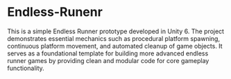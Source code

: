 # Endless-Runenr
This is a simple Endless Runner prototype developed in Unity 6. The project demonstrates essential mechanics such as procedural platform spawning, continuous platform movement, and automated cleanup of game objects. It serves as a foundational template for building more advanced endless runner games by providing clean and modular code for core gameplay functionality.
